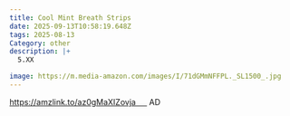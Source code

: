 ```yaml
---
title: Cool Mint Breath Strips
date: 2025-09-13T10:58:19.648Z
tags: 2025-08-13
Category: other
description: |+
  5.XX

image: https://m.media-amazon.com/images/I/71dGMmNFFPL._SL1500_.jpg
---
```

https://amzlink.to/az0gMaXIZovja      AD